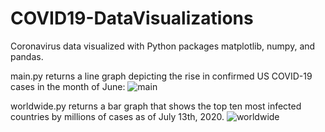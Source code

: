 # COVID19-DataVisualizations

Coronavirus data visualized with Python packages matplotlib, numpy, and pandas. 

main.py returns a line graph depicting the rise in confirmed US COVID-19 cases in the month of June:
![main](https://user-images.githubusercontent.com/43519256/87344938-40cb2500-c51d-11ea-9c20-deed1d1fb747.png)

worldwide.py returns a bar graph that shows the top ten most infected countries by millions of cases as of July 13th, 2020. 
![worldwide](https://user-images.githubusercontent.com/43519256/87345383-fbf3be00-c51d-11ea-83b9-eadf91eb1dbd.png)
